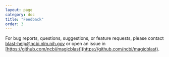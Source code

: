 ```yaml
---
layout: page
category: doc
title: "Feedback"
order: 3
---
```


For bug reports, questions, suggestions, or feature requests, please contact blast-help@ncbi.nlm.nih.gov or open an issue in [https://github.com/ncbi/magicblast](https://github.com/ncbi/magicblast).



